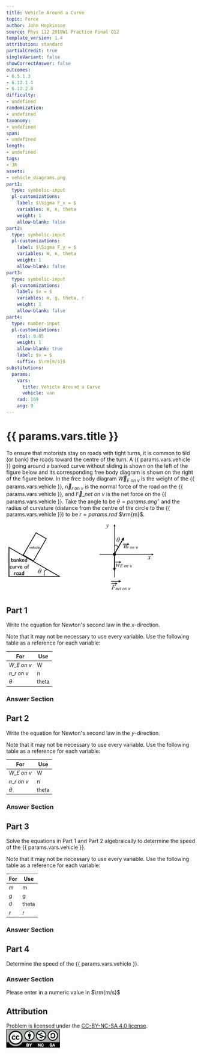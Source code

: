 ```yaml
---
title: Vehicle Around a Curve
topic: Force
author: John Hopkinson
source: Phys 112 2018W1 Practice Final Q12
template_version: 1.4
attribution: standard
partialCredit: true
singleVariant: false
showCorrectAnswer: false
outcomes:
- 6.5.1.3
- 6.12.1.1
- 6.12.2.0
difficulty:
- undefined
randomization:
- undefined
taxonomy:
- undefined
span:
- undefined
length:
- undefined
tags:
- JR
assets:
- vehicle_diagrams.png
part1:
  type: symbolic-input
  pl-customizations:
    label: $\Sigma F_x = $
    variables: W, n, theta
    weight: 1
    allow-blank: false
part2:
  type: symbolic-input
  pl-customizations:
    label: $\Sigma F_y = $
    variables: W, n, theta
    weight: 1
    allow-blank: false
part3:
  type: symbolic-input
  pl-customizations:
    label: $v = $
    variables: m, g, theta, r
    weight: 1
    allow-blank: false
part4:
  type: number-input
  pl-customizations:
    rtol: 0.05
    weight: 1
    allow-blank: true
    label: $v = $
    suffix: $\rm{m/s}$
substitutions:
  params:
    vars:
      title: Vehicle Around a Curve
      vehicle: van
    rad: 169
    ang: 9
---
```

# {{ params.vars.title }}
To ensure that motorists stay on roads with tight turns, it is common to tild (or bank) the roads toward the centre of the turn. A {{ params.vars.vehicle }} going around a banked curve without sliding is shown on the left of the figure below and its corresponding free body diagram is shown on the right of the figure below. In the free body diagram $\vec{W}_{\textit{E on v}}$ is the weight of the {{ params.vars.vehicle }}, $\vec{n}_{\textit{r on v}}$ is the normal force of the road on the {{ params.vars.vehicle }}, and $\vec{F}\_{\textit{net on v}}$ is the net force on the {{ params.vars.vehicle }}. Take the angle to be $\theta = {{ params.ang }}^\circ$ and the radius of curvature (distance from the centre of the circle to the {{ params.vars.vehicle }}) to be $r = {{ params.rad }}$ $\rm{m}$.

<img src="vehicle_diagrams.png" alt="On the left is an image showing a vehicle on a banked curved road. The image shows the back of the vehicle and a cross section of the banked road. The road is banked to the right and makes an angle of theta with the horizontal. On the right is an image of the free body diagram associated with the vehicle on the banked curved road. The normal force of the road on the vehicle makes an angle of theta with the positive y-axis and lies between the positive y-axis and the positive x-axis. The weight of the vehicle is along the negative y-axis. The net force on the vehicle is along the positive x-axis." width=400>

## Part 1

Write the equation for Newton's second law in the $x$-direction.

Note that it may not be necessary to use every variable. Use the following table as a reference for each variable:

| For                   | Use   |
|-----------------------|-------|
| $W\_{\textit{E on v}}$ | W     |
| $n\_{\textit{r on v}}$ | n     |
| $\theta$              | theta |

### Answer Section

## Part 2

Write the equation for Newton's second law in the $y$-direction.

Note that it may not be necessary to use every variable. Use the following table as a reference for each variable:

| For                   | Use   |
|-----------------------|-------|
| $W\_{\textit{E on v}}$ | W     |
| $n\_{\textit{r on v}}$ | n     |
| $\theta$              | theta |

### Answer Section

## Part 3

Solve the equations in Part 1 and Part 2 algebraically to determine the speed of the {{ params.vars.vehicle }}.

Note that it may not be necessary to use every variable. Use the following table as a reference for each variable:

| For      | Use   |
|----------|-------|
| $m$      | m     |
| $g$      | g     |
| $\theta$ | theta |
| $r$      | r     |

### Answer Section

## Part 4

Determine the speed of the {{ params.vars.vehicle }}.

### Answer Section

Please enter in a numeric value in $\rm{m/s}$

## Attribution

Problem is licensed under the [CC-BY-NC-SA 4.0 license](https://creativecommons.org/licenses/by-nc-sa/4.0/).<br> ![The Creative Commons 4.0 license requiring attribution-BY, non-commercial-NC, and share-alike-SA license.](https://raw.githubusercontent.com/firasm/bits/master/by-nc-sa.png)